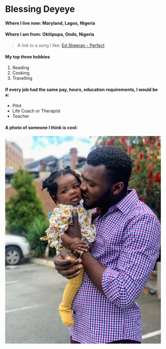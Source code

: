 # Blessing Deyeye
 
 #### Where I live now: Maryland, Lagos, Nigeria

 #### Where I am from: Okitipupa, Ondo, Nigeria

 > A link to a song I like: [Ed Sheeran - Perfect](https://youtu.be/2Vv-BfVoq4g?si=0LyzG7b6KDOcXFs0)

#### My top three hobbies

1. Reading
1. Cooking
1. Travelling 

#### If every job had the same pay, hours, education requirements, I would be a:

- Pilot
- Life Coach or Therapist
- Teacher

#### A photo of someone I think is cool:

![My niece](images/Dad-kissing-Grace.jpg)
